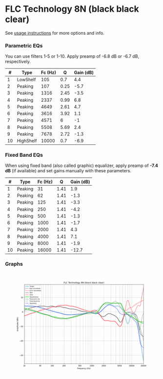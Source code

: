 # FLC Technology 8N (black black clear)
See [usage instructions](https://github.com/jaakkopasanen/AutoEq#usage) for more options and info.

### Parametric EQs
You can use filters 1-5 or 1-10. Apply preamp of -6.8 dB or -6.7 dB, respectively.

|   # | Type      |   Fc (Hz) |    Q |   Gain (dB) |
|-----|-----------|-----------|------|-------------|
|   1 | LowShelf  |       105 | 0.7  |         4.4 |
|   2 | Peaking   |       107 | 0.25 |        -5.7 |
|   3 | Peaking   |      1316 | 2.45 |        -3.5 |
|   4 | Peaking   |      2337 | 0.99 |         6.8 |
|   5 | Peaking   |      4649 | 2.61 |         4.7 |
|   6 | Peaking   |      3616 | 3.92 |         1.1 |
|   7 | Peaking   |      4571 | 6    |        -1   |
|   8 | Peaking   |      5508 | 5.69 |         2.4 |
|   9 | Peaking   |      7678 | 2.72 |        -1.3 |
|  10 | HighShelf |     10000 | 0.7  |        -6.9 |

### Fixed Band EQs
When using fixed band (also called graphic) equalizer, apply preamp of **-7.4 dB** (if available) and set gains manually with these parameters.

|   # | Type    |   Fc (Hz) |    Q |   Gain (dB) |
|-----|---------|-----------|------|-------------|
|   1 | Peaking |        31 | 1.41 |         1.9 |
|   2 | Peaking |        62 | 1.41 |        -1.3 |
|   3 | Peaking |       125 | 1.41 |        -3.3 |
|   4 | Peaking |       250 | 1.41 |        -4.2 |
|   5 | Peaking |       500 | 1.41 |        -1.3 |
|   6 | Peaking |      1000 | 1.41 |        -1.7 |
|   7 | Peaking |      2000 | 1.41 |         4.3 |
|   8 | Peaking |      4000 | 1.41 |         7.1 |
|   9 | Peaking |      8000 | 1.41 |        -1.9 |
|  10 | Peaking |     16000 | 1.41 |       -12.7 |

### Graphs
![](./FLC%20Technology%208N%20(black%20black%20clear).png)
